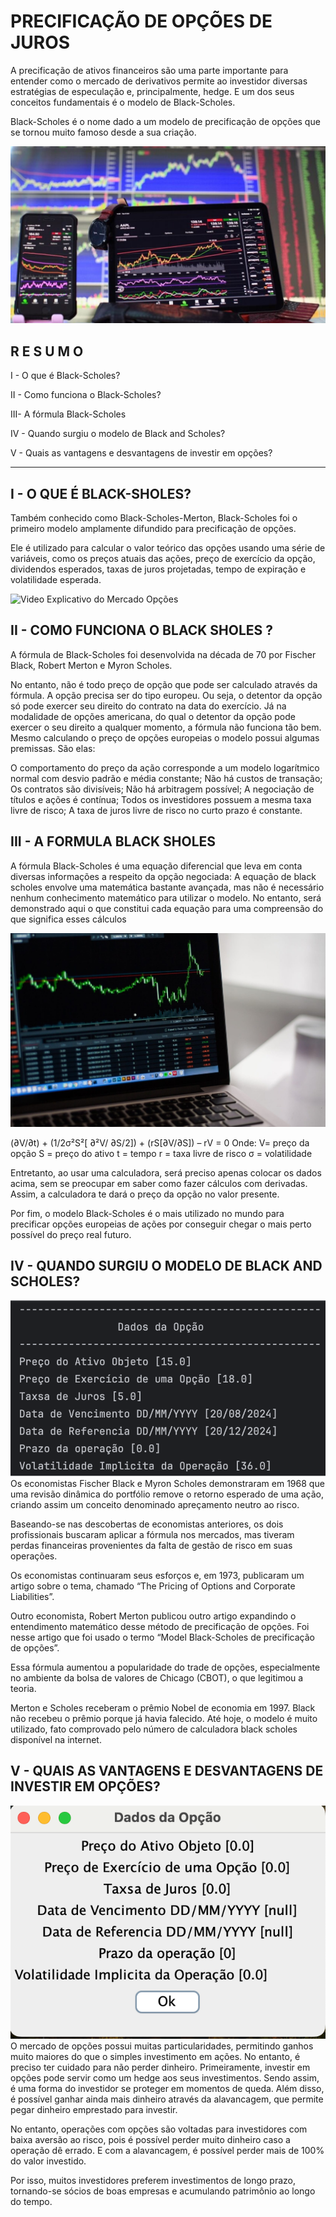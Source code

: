 # PRECIFICAÇÃO DE OPÇÕES DE JUROS  

A precificação de ativos financeiros são uma parte importante para entender como o mercado de derivativos permite ao investidor diversas estratégias de especulação e, principalmente, hedge. E um dos seus conceitos fundamentais é o modelo de Black-Scholes.

Black-Scholes é o nome dado a um modelo de precificação de opções que se tornou muito famoso desde a sua criação.

![Derivativos](https://github.com/raazeved/B3ADA/blob/main/POO2/t1153-poo-base-main/black-schoules-800x450.jpg)

## R E S U M O 

I  - O que é Black-Scholes? 

II - Como funciona o Black-Scholes?

III- A fórmula Black-Scholes

IV - Quando surgiu o modelo de Black and Scholes?

V  - Quais as vantagens e desvantagens de investir em opções?


-----------------------------

## I - O QUE É BLACK-SHOLES?

Também conhecido como Black-Scholes-Merton, Black-Scholes foi o primeiro modelo amplamente difundido para precificação de opções.

Ele é utilizado para calcular o valor teórico das opções usando uma série de variáveis, como os preços atuais das ações, preço de exercício da opção, dividendos esperados, taxas de juros projetadas, tempo de expiração e volatilidade esperada.

![Video Explicativo do Mercado Opções]('https://www.youtube.com/watch?v=YHajyECUkUU')


## II - COMO FUNCIONA O BLACK SHOLES ?  

A fórmula de Black-Scholes foi desenvolvida na década de 70 por Fischer Black, Robert Merton e Myron Scholes.

No entanto, não é todo preço de opção que pode ser calculado através da fórmula. A opção precisa ser do tipo europeu. Ou seja, o detentor da opção só pode exercer seu direito do contrato na data do exercício. Já na modalidade de opções americana, do qual o detentor da opção pode exercer o seu direito a qualquer momento, a fórmula não funciona tão bem. Mesmo calculando o preço de opções europeias o modelo possui algumas premissas. São elas:

O comportamento do preço da ação corresponde a um modelo logarítmico normal com desvio padrão e média constante;
Não há custos de transação;
Os contratos são divisíveis;
Não há arbitragem possível;
A negociação de títulos e ações é contínua;
Todos os investidores possuem a mesma taxa livre de risco;
A taxa de juros livre de risco no curto prazo é constante.


## III - A FORMULA BLACK SHOLES  
A fórmula Black-Scholes é uma equação diferencial que leva em conta diversas informações a respeito da opção negociada: A equação de black scholes envolve uma matemática bastante avançada, mas não é necessário nenhum conhecimento matemático para utilizar o modelo.
No entanto, será demonstrado aqui o que constitui cada equação para uma compreensão do que significa esses cálculos

![Precificação](https://github.com/raazeved/B3ADA/blob/main/POO2/t1153-poo-base-main/Formula_Backsholes.jpg)

(∂V/∂t) + (1/2σ²S²[ ∂²V/ ∂S/2]) + (rS[∂V/∂S]) – rV = 0
Onde: 
V= preço da opção
S = preço do ativo
t = tempo
r = taxa livre de risco
σ = volatilidade

Entretanto, ao usar uma calculadora, será preciso apenas colocar os dados acima, sem se preocupar em saber como fazer cálculos com derivadas. Assim, a calculadora te dará o preço da opção no valor presente.

Por fim, o modelo Black-Scholes é o mais utilizado no mundo para precificar opções europeias de ações por conseguir chegar o mais perto possível do preço real futuro.


## IV - QUANDO SURGIU O MODELO DE BLACK AND SCHOLES? 

![Calculo](https://github.com/raazeved/B3ADA/blob/main/POO2/t1153-poo-base-main/CalculoOpcao.png) 
Os economistas Fischer Black e Myron Scholes demonstraram em 1968 que uma revisão dinâmica do portfólio remove o retorno esperado de uma ação, criando assim um conceito denominado apreçamento neutro ao risco.

Baseando-se nas descobertas de economistas anteriores, os dois profissionais buscaram aplicar a fórmula nos mercados, mas tiveram perdas financeiras provenientes da falta de gestão de risco em suas operações.

Os economistas continuaram seus esforços e, em 1973, publicaram um artigo sobre o tema, chamado “The Pricing of Options and Corporate Liabilities”.

Outro economista, Robert Merton publicou outro artigo expandindo o entendimento matemático desse método de precificação de opções. Foi nesse artigo que foi usado o termo “Model Black-Scholes de precificação de opções”.

Essa fórmula aumentou a popularidade do trade de opções, especialmente no ambiente da bolsa de valores de Chicago (CBOT), o que legitimou a teoria.

Merton e Scholes receberam o prêmio Nobel de economia em 1997. Black não recebeu o prêmio porque já havia falecido. Até hoje, o modelo é muito utilizado, fato comprovado pelo número de calculadora black scholes disponível na internet.

##  V - QUAIS AS VANTAGENS E DESVANTAGENS DE INVESTIR EM OPÇÕES? 

![Calculo](https://github.com/raazeved/B3ADA/blob/main/POO2/t1153-poo-base-main/CalculoOpcao2.png) 
O mercado de opções possui muitas particularidades, permitindo ganhos muito maiores do que o simples investimento em ações. No entanto, é preciso ter cuidado para não perder dinheiro. Primeiramente, investir em opções pode servir como um hedge aos seus investimentos. Sendo assim, é uma forma do investidor se proteger em momentos de queda.  Além disso, é possível ganhar ainda mais dinheiro através da alavancagem, que permite pegar dinheiro emprestado para investir.

No entanto, operações com opções são voltadas para investidores com baixa aversão ao risco, pois é possível perder muito dinheiro caso a operação dê errado. E com a alavancagem, é possível perder mais de 100% do valor investido.

Por isso, muitos investidores preferem investimentos de longo prazo, tornando-se sócios de boas empresas e acumulando patrimônio ao longo do tempo.


